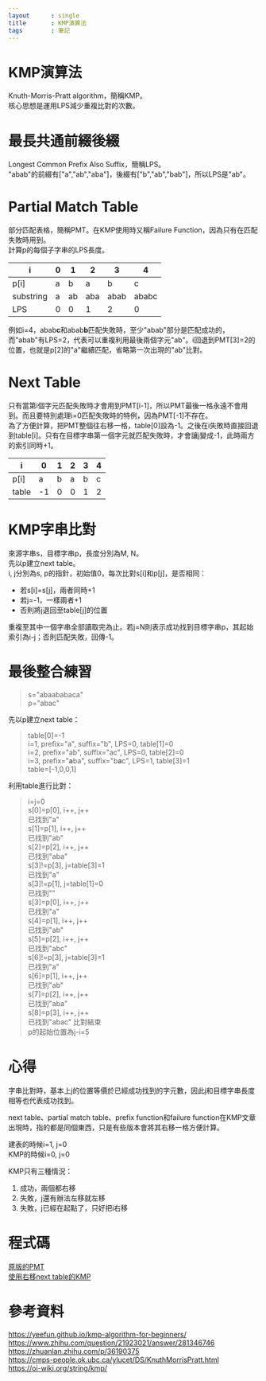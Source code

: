 ```yaml
---
layout      : single
title       : KMP演算法
tags 		: 筆記
---
```


# KMP演算法  
Knuth-Morris-Pratt algorithm，簡稱KMP。  
核心思想是運用LPS減少重複比對的次數。  

# 最長共通前綴後綴  
Longest Common Prefix Also Suffix，簡稱LPS。  
"abab"的前綴有["a","ab","aba"]，後綴有["b","ab","bab"]，所以LPS是"ab"。  

# Partial Match Table  
部分匹配表格，簡稱PMT。在KMP使用時又稱Failure Function，因為只有在匹配失敗時用到。  
計算p的每個子字串的LPS長度。  

| i         | 0   | 1   | 2   | 3    | 4     |
| --------- | --- | --- | --- | ---- | ----- |
| p[i]      | a   | b   | a   | b    | c     |
| substring | a   | ab  | aba | abab | ababc |
| LPS       | 0   | 0   | 1   | 2    | 0     |

例如i=4，abab**c**和abab**b**匹配失敗時，至少"abab"部分是匹配成功的，而"abab"有LPS=2，代表可以重複利用最後兩個字元"ab"。i回退到PMT[3]=2的位置，也就是p[2]的"a"繼續匹配，省略第一次出現的"ab"比對。  

# Next Table  
只有當第i個字元匹配失敗時才會用到PMT[i-1]，所以PMT最後一格永遠不會用到。而且要特別處理i=0匹配失敗時的特例，因為PMT[-1]不存在。  
為了方便計算，把PMT整個往右移一格，table[0]設為-1。之後在i失敗時直接回退到table[i]。只有在目標字串第一個字元就匹配失敗時，才會讓j變成-1，此時兩方的索引同時+1。

| i     | 0   | 1   | 2   | 3   | 4   |
| ----- | --- | --- | --- | --- | --- |
| p[i]  | a   | b   | a   | b   | c   |
| table | -1  | 0   | 0   | 1   | 2   |

# KMP字串比對
來源字串s，目標字串p，長度分別為M, N。  
先以p建立next table。  
i, j分別為s, p的指針，初始值0，每次比對s[i]和p[j]，是否相同：  
- 若s[i]=s[j]，兩者同時+1  
- 若j=-1，一樣兩者+1  
- 否則將j退回至table[j]的位置  

重複至其中一個字串全部讀取完為止。若j=N則表示成功找到目標字串p，其起始索引為i-j；否則匹配失敗，回傳-1。


# 最後整合練習  
> s="abaababaca"  
> p="abac"

先以p建立next table：  
> table[0]=-1  
> i=1, prefix="a", suffix="b", LPS=0, table[1]=0  
> i=2, prefix="ab", suffix="ac", LPS=0, table[2]=0  
> i=3, prefix="**a**ba", suffix="b**a**c", LPS=1, table[3]=1  
> table=[-1,0,0,1]  

利用table進行比對：  
> i=j=0  
> s[0]=p[0], i++, j++   
> 已找到"a"  
> s[1]=p[1], i++, j++  
> 已找到"ab"  
> s[2]=p[2], i++, j++  
> 已找到"aba"  
> s[3]!=p[3], j=table[3]=1  
> 已找到"a"  
> s[3]!=p[1], j=table[1]=0  
> 已找到""  
> s[3]=p[0], i++, j++  
> 已找到"a"  
> s[4]=p[1], i++, j++  
> 已找到"ab"  
> s[5]=p[2], i++, j++  
> 已找到"abc"  
> s[6]!=p[3], j=table[3]=1  
> 已找到"a"  
> s[6]=p[1], i++, j++  
> 已找到"ab"  
> s[7]=p[2], i++, j++  
> 已找到"aba"  
> s[8]=p[3], i++, j++  
> 已找到"abac" 比對結束  
> p的起始位置為j-i=5 

# 心得
字串比對時，基本上j的位置等價於已經成功找到的字元數，因此j和目標字串長度相等也代表成功找到。  

next table、partial match table、prefix function和failure function在KMP文章出現時，指的都是同個東西，只是有些版本會將其右移一格方便計算。  

建表的時候i=1, j=0  
KMP的時候i=0, j=0  

KMP只有三種情況：  
1. 成功，兩個都右移  
2. 失敗，j還有辦法左移就左移  
3. 失敗，j已經在起點了，只好把i右移

# 程式碼
[原版的PMT](https://github.com/mocowcow/my-library/blob/master/pattern/prefix_function.py)  
[使用右移next table的KMP](https://github.com/mocowcow/my-library/blob/master/pattern/kmp.py)  
  

# 參考資料
https://yeefun.github.io/kmp-algorithm-for-beginners/  
https://www.zhihu.com/question/21923021/answer/281346746  
https://zhuanlan.zhihu.com/p/36190375  
https://cmps-people.ok.ubc.ca/ylucet/DS/KnuthMorrisPratt.html  
https://oi-wiki.org/string/kmp/  